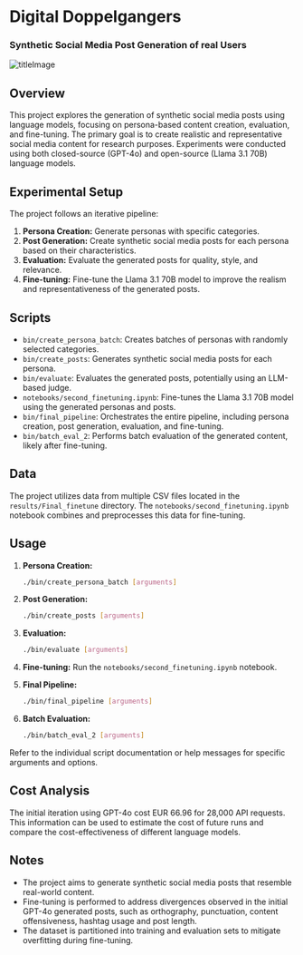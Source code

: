 # Digital Doppelgangers
### Synthetic Social Media Post Generation of real Users

![titleImage]([https://github.com/Einengutenmorgen/doppelganger/blob/main/title_image.png])

## Overview

This project explores the generation of synthetic social media posts using language models, focusing on persona-based content creation, evaluation, and fine-tuning. The primary goal is to create realistic and representative social media content for research purposes. Experiments were conducted using both closed-source (GPT-4o) and open-source (Llama 3.1 70B) language models.

## Experimental Setup

The project follows an iterative pipeline:

1.  **Persona Creation:** Generate personas with specific categories.
2.  **Post Generation:** Create synthetic social media posts for each persona based on their characteristics.
3.  **Evaluation:** Evaluate the generated posts for quality, style, and relevance.
4.  **Fine-tuning:** Fine-tune the Llama 3.1 70B model to improve the realism and representativeness of the generated posts.

## Scripts

*   `bin/create_persona_batch`: Creates batches of personas with randomly selected categories.
*   `bin/create_posts`: Generates synthetic social media posts for each persona.
*   `bin/evaluate`: Evaluates the generated posts, potentially using an LLM-based judge.
*   `notebooks/second_finetuning.ipynb`: Fine-tunes the Llama 3.1 70B model using the generated personas and posts.
*   `bin/final_pipeline`: Orchestrates the entire pipeline, including persona creation, post generation, evaluation, and fine-tuning.
*   `bin/batch_eval_2`: Performs batch evaluation of the generated content, likely after fine-tuning.

## Data

The project utilizes data from multiple CSV files located in the `results/Final_finetune` directory. The `notebooks/second_finetuning.ipynb` notebook combines and preprocesses this data for fine-tuning.

## Usage

1.  **Persona Creation:**
    ```bash
    ./bin/create_persona_batch [arguments]
    ```

2.  **Post Generation:**
    ```bash
    ./bin/create_posts [arguments]
    ```

3.  **Evaluation:**
    ```bash
    ./bin/evaluate [arguments]
    ```

4.  **Fine-tuning:**
    Run the `notebooks/second_finetuning.ipynb` notebook.

5.  **Final Pipeline:**
    ```bash
    ./bin/final_pipeline [arguments]
    ```

6.  **Batch Evaluation:**
    ```bash
    ./bin/batch_eval_2 [arguments]
    ```

Refer to the individual script documentation or help messages for specific arguments and options.

## Cost Analysis

The initial iteration using GPT-4o cost EUR 66.96 for 28,000 API requests. This information can be used to estimate the cost of future runs and compare the cost-effectiveness of different language models.

## Notes

*   The project aims to generate synthetic social media posts that resemble real-world content.
*   Fine-tuning is performed to address divergences observed in the initial GPT-4o generated posts, such as orthography, punctuation, content offensiveness, hashtag usage and post length.
*   The dataset is partitioned into training and evaluation sets to mitigate overfitting during fine-tuning.
